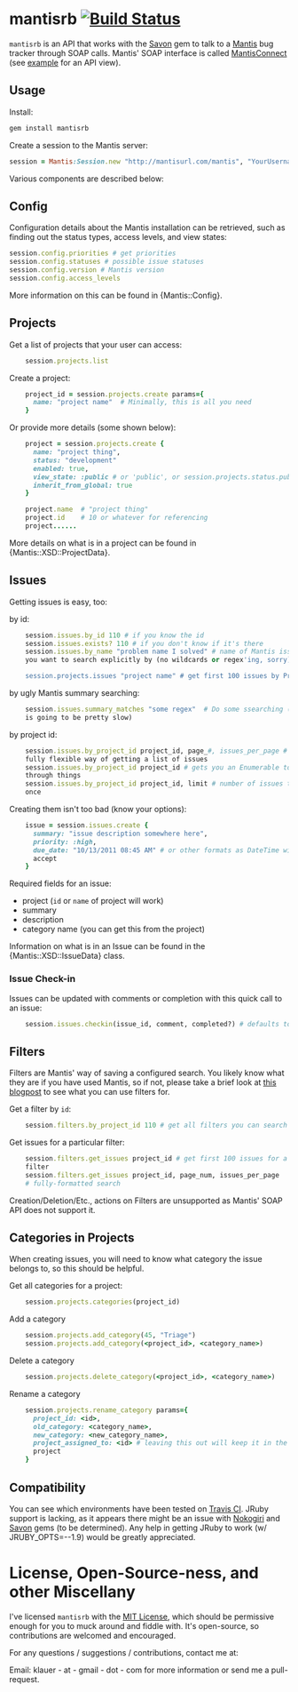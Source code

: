mantisrb [![Build Status](http://travis-ci.org/klauern/mantisrb.png)](http://travis-ci.org/klauern/mantisrb)
========

`mantisrb` is an API that works with the [Savon][1] gem to talk to a [Mantis][2]
bug tracker through SOAP calls.  Mantis' SOAP interface is called [MantisConnect][3]
(see [example][4] for an API view).

Usage
-----
Install:

``` ruby
gem install mantisrb
```

Create a session to the Mantis server:

```ruby
session = Mantis:Session.new "http://mantisurl.com/mantis", "YourUsername", "YourPassword"
```

Various components are described below:

Config
------
Configuration details about the Mantis installation can be retrieved, such
as finding out the status types, access levels, and view states:

```ruby
session.config.priorities # get priorities
session.config.statuses # possible issue statuses
session.config.version # Mantis version
session.config.access_levels
```

More information on this can be found in {Mantis::Config}.

Projects
--------
Get a list of projects that your user can access:

```ruby
    session.projects.list
```

Create a project:

```ruby
    project_id = session.projects.create params={
      name: "project name"  # Minimally, this is all you need
    }
```

Or provide more details (some shown below):

```ruby
    project = session.projects.create {
      name: "project thing",
      status: "development"
      enabled: true,
      view_state: :public # or 'public', or session.projects.status.public,
      inherit_from_global: true
    }

    project.name  # "project thing"
    project.id    # 10 or whatever for referencing
    project......
```

More details on what is in a project can be found in {Mantis::XSD::ProjectData}.

Issues
------
Getting issues is easy, too:

by id:

```ruby
    session.issues.by_id 110 # if you know the id
    session.issues.exists? 110 # if you don't know if it's there
    session.issues.by_name "problem name I solved" # name of Mantis issue that
    you want to search explicitly by (no wildcards or regex'ing, sorry)

    session.projects.issues "project name" # get first 100 issues by Project Name
```

by ugly Mantis summary searching:

```ruby
    session.issues.summary_matches "some regex"  # Do some ssearching (mind, it
    is going to be pretty slow)
```

by project id:

```ruby
    session.issues.by_project_id project_id, page_#, issues_per_page # The
    fully flexible way of getting a list of issues
    session.issues.by_project_id project_id # gets you an Enumerable to go
    through things
    session.issues.by_project_id project_id, limit # number of issues to get at
    once
```

Creating them isn't too bad (know your options):

```ruby
    issue = session.issues.create {
      summary: "issue description somewhere here",
      priority: :high,
      due_date: "10/13/2011 08:45 AM" # or other formats as DateTime will
      accept
    }
```

Required fields for an issue:
  - project (`id` or `name` of project will work)
  - summary
  - description
  - category name (you can get this from the project)
    

Information on what is in an Issue can be found in the {Mantis::XSD::IssueData}
class.

### Issue Check-in

Issues can be updated with comments or completion with this quick call to an
issue:

```ruby
    session.issues.checkin(issue_id, comment, completed?) # defaults to false
```

Filters
-------
Filters are Mantis' way of saving a configured search.  You likely know what
they are if you have used Mantis, so if not, please take a brief look at [this
blogpost][6] to see what you can use filters for.


Get a filter by `id`:

```ruby
    session.filters.by_project_id 110 # get all filters you can search by for the project_id
```

Get issues for a particular filter:

```ruby
    session.filters.get_issues project_id # get first 100 issues for a given
    filter
    session.filters.get_issues project_id, page_num, issues_per_page
    # fully-formatted search
```

Creation/Deletion/Etc., actions on Filters are unsupported as Mantis' SOAP API
does not support it.

Categories in Projects
----------------------
When creating issues, you will need to know what category the issue belongs to, so this should be
helpful.

Get all categories for a project:

```ruby
    session.projects.categories(project_id)
```

Add a category

```ruby
    session.projects.add_category(45, "Triage")
    session.projects.add_category(<project_id>, <category_name>)
```

Delete a category


```ruby
    session.projects.delete_category(<project_id>, <category_name>)
```

Rename a category


```ruby
    session.projects.rename_category params={
      project_id: <id>,
      old_category: <category_name>,
      new_category: <new_category_name>,
      project_assigned_to: <id> # leaving this out will keep it in the same
      project
    }
```



Compatibility
-------------
You can see which environments have been tested on [Travis CI][travis].  JRuby support 
is lacking, as it appears there might be an issue with [Nokogiri][nok] and 
[Savon][sav] gems (to be determined).  Any help in getting JRuby to work (w/
JRUBY_OPTS=--1.9) would be greatly appreciated.


License, Open-Source-ness, and other Miscellany
===============================================
I've licensed `mantisrb` with the [MIT License][5], which should be permissive
enough for you to muck around and fiddle with.  It's open-source, so
contributions are welcomed and encouraged.

For any questions / suggestions / contributions, contact me at:

Email: klauer - at - gmail - dot - com for more information or send me a pull-request.


 [1]: http://www.savonrb.com
 [2]: http://www.mantisbt.org
 [3]: http://www.futureware.biz/mantisconnect/concept.php
 [4]: http://www.mantisbt.org/demo/api/soap/mantisconnect.php
 [5]: http://www.opensource.org/licenses/mit-license.php
 [6]: http://www.mantisbt.org/blog/?p=6
 [nok]: http://nokogiri.org/Nokogiri/XML/Builder.html
 [sav]: http://www.savonrb.com/
 [travis]: http://travis-ci.org/#!/klauern/mantisrb
